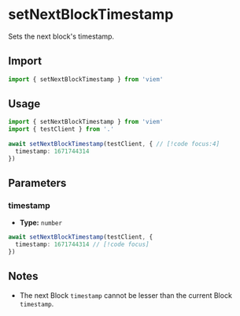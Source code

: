 # setNextBlockTimestamp

Sets the next block's timestamp.

## Import 

```ts
import { setNextBlockTimestamp } from 'viem'
```

## Usage

```ts
import { setNextBlockTimestamp } from 'viem'
import { testClient } from '.'
 
await setNextBlockTimestamp(testClient, { // [!code focus:4]
  timestamp: 1671744314
})
```

## Parameters

### timestamp

- **Type:** `number`

```ts
await setNextBlockTimestamp(testClient, {
  timestamp: 1671744314 // [!code focus]
})
```

## Notes

- The next Block `timestamp` cannot be lesser than the current Block `timestamp`.